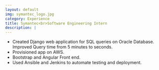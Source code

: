 ```yaml
---
layout: default
img: symantec_logo.jpg
category: Experience
title: Symantec<br>Software Engineering Intern
description: |
---
```

* Created Django web application for SQL queries on Oracle Database. Improved Query time from 5 minutes to seconds. 
* Provisioned app on AWS.
* Bootstrap and Angular Front end.
* Used Ansible and Jenkins to automate testing and deployment.